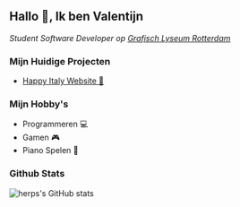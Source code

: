 <h2>Hallo 👋, Ik ben Valentijn</h2>

<p><em>Student Software Developer op  <a href="http://glr.nl">Grafisch Lyseum Rotterdam</a></em></p>


### Mijn Huidige Projecten
- <a href="https://github.com/HerpieDerpieee/BestellenSchool">Happy Italy Website 🍕</a>


### Mijn Hobby's
- Programmeren 💻
- Gamen 🎮
- Piano Spelen 🎹


### Github Stats

![herps's GitHub stats](https://github-readme-stats.vercel.app/api?username=HerpieDerpieee&show_icons=true&theme=dark)

